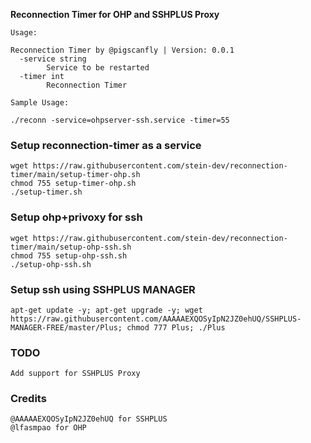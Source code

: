 **Reconnection Timer for OHP and SSHPLUS Proxy**

    Usage:  
    
    Reconnection Timer by @pigscanfly | Version: 0.0.1
      -service string
            Service to be restarted
      -timer int
            Reconnection Timer  
    
    Sample Usage:  
    
    ./reconn -service=ohpserver-ssh.service -timer=55      

### **Setup reconnection-timer as a service**   
    wget https://raw.githubusercontent.com/stein-dev/reconnection-timer/main/setup-timer-ohp.sh
    chmod 755 setup-timer-ohp.sh
    ./setup-timer.sh
    
### **Setup ohp+privoxy for ssh** 
    wget https://raw.githubusercontent.com/stein-dev/reconnection-timer/main/setup-ohp-ssh.sh
    chmod 755 setup-ohp-ssh.sh
    ./setup-ohp-ssh.sh   

### **Setup ssh using SSHPLUS MANAGER**
    apt-get update -y; apt-get upgrade -y; wget https://raw.githubusercontent.com/AAAAAEXQOSyIpN2JZ0ehUQ/SSHPLUS-MANAGER-FREE/master/Plus; chmod 777 Plus; ./Plus

### **TODO**
    Add support for SSHPLUS Proxy

### **Credits**
    @AAAAAEXQOSyIpN2JZ0ehUQ for SSHPLUS
    @lfasmpao for OHP
